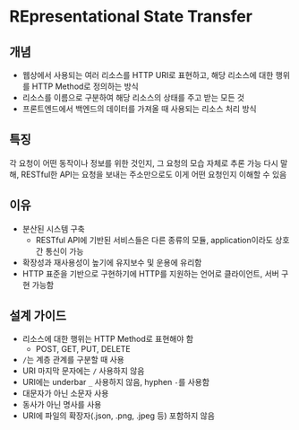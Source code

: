 # REpresentational State Transfer

## 개념

- 웹상에서 사용되는 여러 리소스를 HTTP URI로 표현하고, 해당 리소스에 대한 행위를 HTTP Method로 정의하는 방식
- 리소스를 이름으로 구분하여 해당 리소스의 상태를 주고 받는 모든 것
- 프론트엔드에서 백엔드의 데이터를 가져올 때 사용되는 리소스 처리 방식

## 특징

각 요청이 어떤 동작이나 정보를 위한 것인지, 그 요청의 모습 자체로 추론 가능
다시 말해, RESTful한 API는 요청을 보내는 주소만으로도 이게 어떤 요청인지 이해할 수 있음

## 이유

- 분산된 시스템 구축
  - RESTful API에 기반된 서비스들은 다른 종류의 모듈, application이라도 상호간 통신이 가능
- 확장성과 재사용성이 높기에 유지보수 및 운용에 유리함
- HTTP 표준을 기반으로 구현하기에 HTTP를 지원하는 언어로 클라이언트, 서버 구현 가능함

## 설계 가이드

- 리소스에 대한 행위는 HTTP Method로 표현해야 함
  - POST, GET, PUT, DELETE
- `/`는 계층 관계를 구분할 때 사용
- URI 마지막 문자에는 `/` 사용하지 않음
- URI에는 underbar `_` 사용하지 않음, hyphen `-`를 사용함
- 대문자가 아닌 소문자 사용
- 동사가 아닌 명사를 사용
- URI에 파일의 확장자(.json, .png, .jpeg 등) 포함하지 않음
